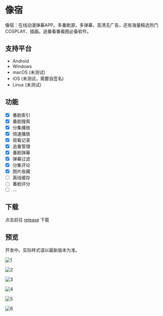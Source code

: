# 像宿
像宿：在线动漫弹幕APP。多番剧源，多弹幕，高清无广告，还有海量精选热门COSPLAY、插画。追番看番看图必备软件。

## 支持平台

- Android
- Windows
- macOS (未测试)
- iOS (未测试，需要自签名)
- Linux (未测试)

## 功能

- [x] 番剧索引
- [x] 番剧搜索
- [x] 分集播放
- [x] 倍速播放
- [x] 观看记录
- [x] 追番管理
- [x] 番剧弹幕
- [x] 弹幕过滤
- [x] 分集评论
- [x] 图片收藏
- [ ] 离线缓存
- [ ] 番剧评分
- [ ] ...

## 下载

点击前往 [release](https://github.com/Sle2p/xs.cx/releases) 下载

## 预览
开发中。实际样式请以最新版本为准。

![1](https://wework.qpic.cn/wwpic3az/494559_E3iGoov6Qf6-Bgb_1724578958)

![2](https://wework.qpic.cn/wwpic3az/514602_W9VFU4lUQuyt4b1_1724579054)

![3](https://wework.qpic.cn/wwpic3az/165727_3O81C51_QOGPuon_1724579088)

![4](https://wework.qpic.cn/wwpic3az/541559_oFLVT3d7T5W5LeL_1724579120)

![5](https://wework.qpic.cn/wwpic3az/759560_m-oIbR3SQSabtR7_1724579146)

![6](https://wework.qpic.cn/wwpic3az/834306_C42XoH8hQ7Siq9X_1724579166)


